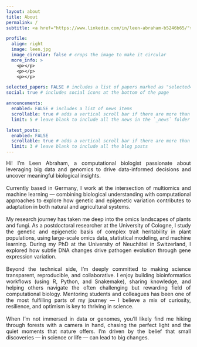 ```yaml
---
layout: about
title: About
permalink: /
subtitle: <a href="https://www.linkedin.com/in/leen-abraham-b5246b65/"> Research scientist | Computational Biology </a>

profile:
  align: right
  image: leen.jpg
  image_circular: false # crops the image to make it circular
  more_info: >
    <p></p>
    <p></p>
    <p></p>

selected_papers: FALSE # includes a list of papers marked as "selected={true}"
social: true # includes social icons at the bottom of the page

announcements:
  enabled: FALSE # includes a list of news items
  scrollable: true # adds a vertical scroll bar if there are more than 3 news items
  limit: 5 # leave blank to include all the news in the `_news` folder

latest_posts:
  enabled: FALSE
  scrollable: true # adds a vertical scroll bar if there are more than 3 new posts items
  limit: 3 # leave blank to include all the blog posts
---
```

<div style="text-align: justify;">

Hi! I’m Leen Abraham, a computational biologist passionate about leveraging big data and genomics to drive data-informed decisions and uncover meaningful biological insights.
<br><br>
Currently based in Germany, I work at the intersection of multiomics and machine learning — combining biological understanding with computational approaches to explore how genetic and epigenetic variation contributes to adaptation in both natural and agricultural systems.
<br><br>
My research journey has taken me deep into the omics landscapes of plants and fungi. As a postdoctoral researcher at the University of Cologne, I study the genetic and epigenetic basis of complex trait heritability in plant populations, using large-scale omics data, statistical modeling, and machine learning. During my PhD at the University of Neuchâtel in Switzerland, I explored how subtle DNA changes drive pathogen evolution through gene expression variation.
<br><br>
Beyond the technical side, I’m deeply committed to making science transparent, reproducible, and collaborative. I enjoy building bioinformatics workflows (using R, Python, and Snakemake), sharing knowledge, and helping others navigate the often challenging but rewarding field of computational biology. Mentoring students and colleagues has been one of the most fulfilling parts of my journey — I believe a mix of curiosity, resilience, and optimism is key to thriving in science.
<br><br>
When I’m not immersed in data or genomes, you’ll likely find me hiking through forests with a camera in hand, chasing the perfect light and the quiet moments that nature offers. I’m driven by the belief that small discoveries — in science or life — can lead to big changes.
</div>